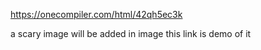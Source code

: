 https://onecompiler.com/html/42qh5ec3k

a scary image will be added in image 
this link is demo of it

